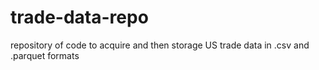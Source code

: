 # trade-data-repo
repository of code to acquire and then storage US trade data in .csv and .parquet formats
